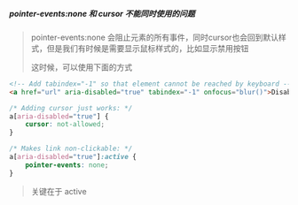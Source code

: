 ##### pointer-events:none 和 cursor 不能同时使用的问题

> pointer-events:none 会阻止元素的所有事件，同时cursor也会回到默认样式，但是我们有时候是需要显示鼠标样式的，比如显示禁用按钮
>
> 这时候，可以使用下面的方式

```html
<!-- Add tabindex="-1" so that element cannot be reached by keyboard -->
<a href="url" aria-disabled="true" tabindex="-1" onfocus="blur()">Disabled link</a>
```

```css
/* Adding cursor just works: */
a[aria-disabled="true"] {
    cursor: not-allowed;
}

/* Makes link non-clickable: */
a[aria-disabled="true"]:active {
    pointer-events: none;
}
```

> 关键在于 active